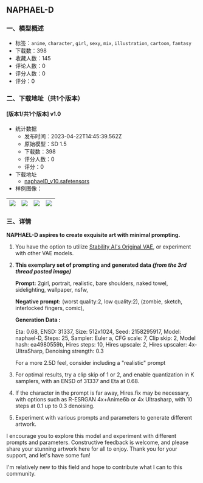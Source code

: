 ## NAPHAEL-D
### 一、模型概述

- 标签：`anime`, `character`, `girl`, `sexy`, `mix`, `illustration`, `cartoon`, `fantasy`
- 下载数：398
- 收藏人数：145
- 评论人数：0
- 评分人数：0
- 评分：0

### 二、下载地址（共1个版本）

#### [版本1/共1个版本] v1.0

- 统计数据
  - 发布时间：2023-04-22T14:45:39.562Z
  - 原始模型：SD 1.5
  - 下载数：398
  - 评分人数：0
  - 评分：0
- 下载地址
  - [naphaelD_v10.safetensors](https://civitai.com/api/download/models/52430)
- 样例图像：

| <img src="https://image.civitai.com/xG1nkqKTMzGDvpLrqFT7WA/1756caec-ea99-45ca-ffbb-4cceec223c00/width=450/565199.jpeg" /> | <img src="https://image.civitai.com/xG1nkqKTMzGDvpLrqFT7WA/9746f87f-4602-4855-9f47-75c59b777600/width=450/565191.jpeg" /> | <img src="https://image.civitai.com/xG1nkqKTMzGDvpLrqFT7WA/c5b3ee0b-fc65-4408-1326-8da365007c00/width=450/585506.jpeg" /> | <img src="https://image.civitai.com/xG1nkqKTMzGDvpLrqFT7WA/1f121ea1-4e31-41e4-07a8-190e444e6500/width=450/565194.jpeg" /> |
| ---- | ---- | ---- | ---- |


### 三、详情
<p><strong>NAPHAEL-D aspires to create exquisite art with minimal prompting.</strong></p><p></p><ol><li><p>You have the option to utilize <a rel="ugc" href="https://huggingface.co/stabilityai/sd-vae-ft-mse-original">Stability AI's Original VAE</a>, or experiment with other VAE models.</p><p></p></li><li><p><strong>This exemplary set of prompting and generated data <em>(from the 3rd thread posted image) </em></strong></p><p></p><p><strong>Prompt:</strong> 2girl, portrait, realistic, bare shoulders, naked towel, sidelighting, wallpaper, nsfw,</p><p></p><p><strong>Negative prompt:</strong> (worst quality:2, low quality:2), (zombie, sketch, interlocked fingers, comic),</p><p></p><p><strong>Generation Data :</strong></p><p>Eta: 0.68, ENSD: 31337, Size: 512x1024, Seed: 2158295917, Model: naphael-D, Steps: 25, Sampler: Euler a, CFG scale: 7, Clip skip: 2, Model hash: ea4980559b, Hires steps: 10, Hires upscale: 2, Hires upscaler: 4x-UltraSharp, Denoising strength: 0.3</p><p></p><p>For a more 2.5D feel, consider including a "realistic" prompt</p><p></p></li><li><p>For optimal results, try a clip skip of 1 or 2, and enable quantization in K samplers, with an ENSD of 31337 and Eta at 0.68.</p><p></p></li><li><p>If the character in the prompt is far away, Hires.fix may be necessary, with options such as R-ESRGAN 4x+Anime6b or 4x Ultrasharp, with 10 steps at 0.1 up to 0.3 denoising.</p><p></p></li><li><p>Experiment with various prompts and parameters to generate different artwork.</p></li></ol><p></p><p>I encourage you to explore this model and experiment with different prompts and parameters. Constructive feedback is welcome, and please share your stunning artwork here for all to enjoy. Thank you for your support, and let's have some fun!</p><p></p><p>I'm relatively new to this field and hope to contribute what I can to this community.</p>